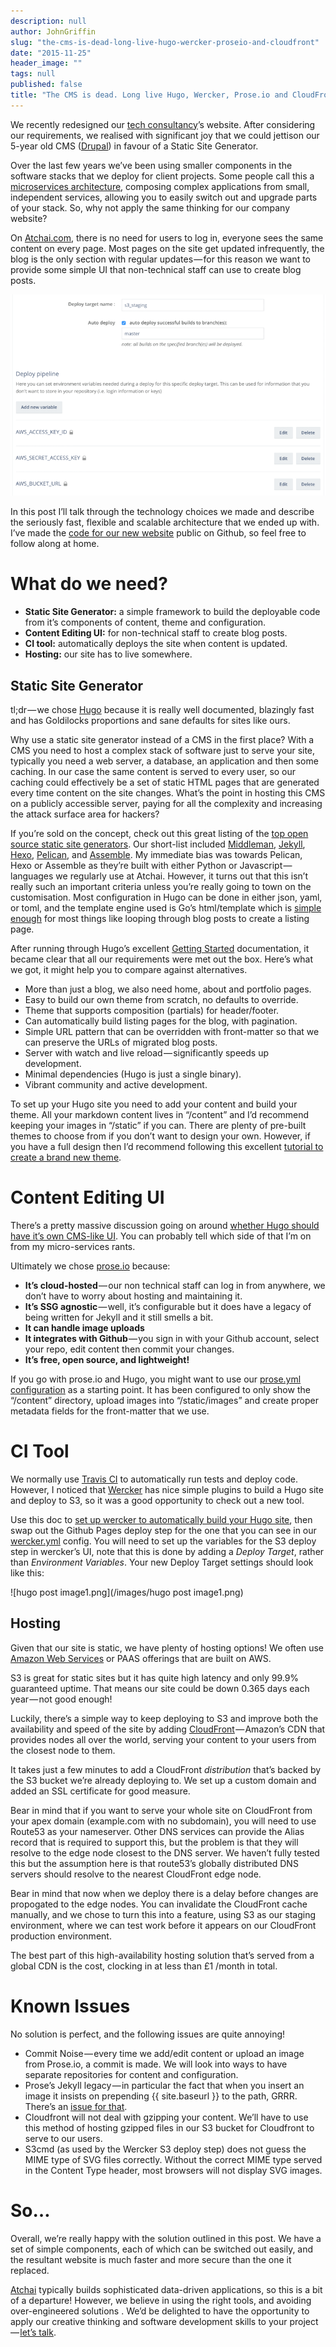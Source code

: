 ```yaml
---
description: null
author: JohnGriffin
slug: "the-cms-is-dead-long-live-hugo-wercker-proseio-and-cloudfront"
date: "2015-11-25"
header_image: ""
tags: null
published: false
title: "The CMS is dead. Long live Hugo, Wercker, Prose.io and CloudFront"
---
```


We recently redesigned our [tech consultancy](http://atchai.com/)’s website. After considering our requirements, we realised with significant joy that we could jettison our 5-year old CMS ([Drupal](https://www.drupal.org/)) in favour of a Static Site Generator.

Over the last few years we’ve been using smaller components in the software stacks that we deploy for client projects. Some people call this a [microservices architecture](https://en.wikipedia.org/wiki/Microservices), composing complex applications from small, independent services, allowing you to easily switch out and upgrade parts of your stack. So, why not apply the same thinking for our company website?

On [Atchai.com](http://atchai.com/), there is no need for users to log in, everyone sees the same content on every page. Most pages on the site get updated infrequently, the blog is the only section with regular updates — for this reason we want to provide some simple UI that non-technical staff can use to create blog posts.

![](/images/hugo%20post%20image1.png)

In this post I’ll talk through the technology choices we made and describe the seriously fast, flexible and scalable architecture that we ended up with. I’ve made the [code for our new website](https://github.com/atchai/atchai-hugo) public on Github, so feel free to follow along at home.

# What do we need?

* **Static Site Generator:** a simple framework to build the deployable code from it’s components of content, theme and configuration.
* **Content Editing UI:** for non-technical staff to create blog posts.
* **CI tool:** automatically deploys the site when content is updated.
* **Hosting:** our site has to live somewhere.

## Static Site Generator

tl;dr — we chose [Hugo](https://gohugo.io/) because it is really well documented, blazingly fast and has Goldilocks proportions and sane defaults for sites like ours.

Why use a static site generator instead of a CMS in the first place? With a CMS you need to host a complex stack of software just to serve your site, typically you need a web server, a database, an application and then some caching. In our case the same content is served to every user, so our caching could effectively be a set of static HTML pages that are generated every time content on the site changes. What’s the point in hosting this CMS on a publicly accessible server, paying for all the complexity and increasing the attack surface area for hackers?

If you’re sold on the concept, check out this great listing of the [top open source static site generators](https://www.staticgen.com/). Our short-list included [Middleman](https://middlemanapp.com/), [Jekyll](http://jekyllrb.com/), [Hexo](https://hexo.io/), [Pelican](http://blog.getpelican.com/), and [Assemble](http://assemble.io/). My immediate bias was towards Pelican, Hexo or Assemble as they’re built with either Python or Javascript — languages we regularly use at Atchai. However, it turns out that this isn’t really such an important criteria unless you’re really going to town on the customisation. Most configuration in Hugo can be done in either json, yaml, or toml, and the template engine used is Go’s html/template which is [simple enough](https://gohugo.io/templates/functions/) for most things like looping through blog posts to create a listing page.

After running through Hugo’s excellent [Getting Started](https://gohugo.io/overview/introduction/) documentation, it became clear that all our requirements were met out the box. Here’s what we got, it might help you to compare against alternatives.

* More than just a blog, we also need home, about and portfolio pages.
* Easy to build our own theme from scratch, no defaults to override.
* Theme that supports composition (partials) for header/footer.
* Can automatically build listing pages for the blog, with pagination.
* Simple URL pattern that can be overridden with front-matter so that we can preserve the URLs of migrated blog posts.
* Server with watch and live reload — significantly speeds up development.
* Minimal dependencies (Hugo is just a single binary).
* Vibrant community and active development.

To set up your Hugo site you need to add your content and build your theme. All your markdown content lives in “/content” and I’d recommend keeping your images in “/static” if you can. There are plenty of pre-built themes to choose from if you don’t want to design your own. However, if you have a full design then I’d recommend following this excellent [tutorial to create a brand new theme](http://www.humboldtux.net/sbcb-demo/post/post-01/).

# Content Editing UI

There’s a pretty massive discussion going on around [whether Hugo should have it’s own CMS-like UI](https://discuss.gohugo.io/t/web-based-editor/155/22). You can probably tell which side of that I’m on from my micro-services rants.

Ultimately we chose [prose.io](http://prose.io/) because:

* **It’s cloud-hosted** — our non technical staff can log in from anywhere, we don’t have to worry about hosting and maintaining it.
* **It’s SSG agnostic** — well, it’s configurable but it does have a legacy of being written for Jekyll and it still smells a bit.
* **It can handle image uploads**
* **It integrates with Github** — you sign in with your Github account, select your repo, edit content then commit your changes.
* **It’s free, open source, and lightweight!**

If you go with prose.io and Hugo, you might want to use our [prose.yml configuration](https://github.com/atchai/atchai-hugo/blob/master/_prose.yml) as a starting point. It has been configured to only show the “/content” directory, upload images into “/static/images” and create proper metadata fields for the front-matter that we use.

# CI Tool

We normally use [Travis CI](https://travis-ci.org/) to automatically run tests and deploy code. However, I noticed that [Wercker](http://wercker.com/) has nice simple plugins to build a Hugo site and deploy to S3, so it was a good opportunity to check out a new tool.

Use this doc to [set up wercker to automatically build your Hugo site](https://gohugo.io/tutorials/automated-deployments/), then swap out the Github Pages deploy step for the one that you can see in our [wercker.yml](https://github.com/atchai/atchai-hugo/blob/master/wercker.yml) config. You will need to set up the variables for the S3 deploy step in wercker’s UI, note that this is done by adding a _Deploy Target_, rather than _Environment Variables_. Your new Deploy Target settings should look like this:

![hugo post image1.png](/images/hugo post image1.png)

## Hosting

Given that our site is static, we have plenty of hosting options! We often use [Amazon Web Services](https://aws.amazon.com/) or PAAS offerings that are built on AWS.

S3 is great for static sites but it has quite high latency and only 99.9% guaranteed uptime. That means our site could be down 0.365 days each year — not good enough!

Luckily, there’s a simple way to keep deploying to S3 and improve both the availability and speed of the site by adding [CloudFront](https://aws.amazon.com/cloudfront/) — Amazon’s CDN that provides nodes all over the world, serving your content to your users from the closest node to them.

It takes just a few minutes to add a CloudFront _distribution_ that’s backed by the S3 bucket we’re already deploying to. We set up a custom domain and added an SSL certificate for good measure.

Bear in mind that if you want to serve your whole site on CloudFront from your apex domain (example.com with no subdomain), you will need to use Route53 as your nameserver. Other DNS services can provide the Alias record that is required to support this, but the problem is that they will resolve to the edge node closest to the DNS server. We haven’t fully tested this but the assumption here is that route53’s globally distributed DNS servers should resolve to the nearest CloudFront edge node.

Bear in mind that now when we deploy there is a delay before changes are propogated to the edge nodes. You can invalidate the CloudFront cache manually, and we chose to turn this into a feature, using S3 as our staging environment, where we can test work before it appears on our CloudFront production environment.

The best part of this high-availability hosting solution that’s served from a global CDN is the cost, clocking in at less than £1 /month in total.

# Known Issues
No solution is perfect, and the following issues are quite annoying!

* Commit Noise — every time we add/edit content or upload an image from Prose.io, a commit is made. We will look into ways to have separate repositories for content and configuration.
* Prose’s Jekyll legacy — in particular the fact that when you insert an image it insists on prepending {{ site.baseurl }} to the path, GRRR. There’s an [issue for that](https://github.com/prose/prose/issues/842).
* Cloudfront will not deal with gzipping your content. We’ll have to use this method of hosting gzipped files in our S3 bucket for Cloudfront to serve to our users.
* S3cmd (as used by the Wercker S3 deploy step) does not guess the MIME type of SVG files correctly. Without the correct MIME type served in the Content Type header, most browsers will not display SVG images.

# So…

Overall, we’re really happy with the solution outlined in this post. We have a set of simple components, each of which can be switched out easily, and the resultant website is much faster and more secure than the one it replaced.

[Atchai](http://atchai.com/) typically builds sophisticated data-driven applications, so this is a bit of a departure! However, we believe in using the right tools, and avoiding over-engineered solutions . We’d be delighted to have the opportunity to apply our creative thinking and software development skills to your project — [let’s talk](mailto:enquiries@atchai.com).